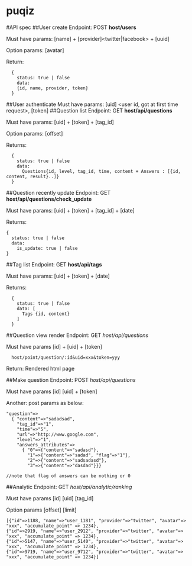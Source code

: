 puqiz
=====

#API spec
##User create
  Endpoint: POST **host/users**
  
  Must have params: [name] + [provider]<twitter|facebook> + [uuid]

  Option params: [avatar]
  
  Return:
  ```
    {
      status: true | false
      data:
      {id, name, provider, token}
    }
  ```

##User authenticate
  Must have params: [uid] <user id, got at first time request>, [token] <user token>
##Question list
  Endpoint: GET **host/api/questions**

  Must have params: [uid] + [token] + [tag_id]

  Option params: [offset]

  Returns:
  ```
    {
      status: true | false
      data:
        Questions{id, level, tag_id, time, content + Answers : [{id, content, result}..]}
    }
  ```
  
##Question recently update
  Endpoint: GET **host/api/questions/check_update**
  
  Must have params: [uid] + [token] + [tag_id] + [date]
  
  Returns:
  ```
  {
    status: true | false
    data: 
      is_update: true | false
  }
  
  ```

##Tag list
  Endpoint: GET **host/api/tags**

  Must have params: [uid] + [token] + [date]

  Returns:
  ```
    {
      status: true | false
      data: [
        Tags {id, content}
      ]
    }
  ```

##Question view render
  Endpoint: GET *host/api/questions*

  Must have params [id] <question id> + [uid] + [token]

  ```
    host/point/question/:id&uid=xxx&token=yyy
  ```

  Return: Rendered html page

##Make question
  Endpoint: POST *host/api/questions*

  Must have params [id] [uid] + [token]

  Another: post params as below:
  
  ```
  "question"=>
    { "content"=>"sadadsad", 
      "tag_id"=>"1", 
      "time"=>"5", 
      "url"=>"http://www.google.com", 
      "level"=>"1", 
      "answers_attributes"=>
        { "0"=>{"content"=>"sadasd"}, 
          "1"=>{"content"=>"sadad", "flag"=>"1"}, 
          "2"=>{"content"=>"sadsadasd"}, 
          "3"=>{"content"=>"dasdad"}}}

  //note that flag of answers can be nothing or 0
  ```
  
##Analytic
  Endpoint: GET *host/api/analytic/ranking*
  
  Must have params [id] [uid] [tag_id]
  
  Option params [offset] [limit]
  
  ```
  [{"id"=>1188, "name"=>"user_1181", "provider"=>"twitter", "avatar"=> "xxx", "accumulate_point" => 1234},
 {"id"=>2919, "name"=>"user_2912", "provider"=>"twitter", "avatar"=> "xxx", "accumulate_point" => 1234},
 {"id"=>5147, "name"=>"user_5140", "provider"=>"twitter", "avatar"=> "xxx", "accumulate_point" => 1234},
 {"id"=>9719, "name"=>"user_9712", "provider"=>"twitter", "avatar"=> "xxx", "accumulate_point" => 1234}]
  ```
